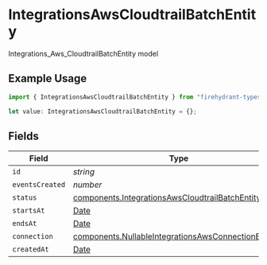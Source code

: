 # IntegrationsAwsCloudtrailBatchEntity

Integrations_Aws_CloudtrailBatchEntity model

## Example Usage

```typescript
import { IntegrationsAwsCloudtrailBatchEntity } from "firehydrant-typescript-sdk/models/components";

let value: IntegrationsAwsCloudtrailBatchEntity = {};
```

## Fields

| Field                                                                                                                          | Type                                                                                                                           | Required                                                                                                                       | Description                                                                                                                    |
| ------------------------------------------------------------------------------------------------------------------------------ | ------------------------------------------------------------------------------------------------------------------------------ | ------------------------------------------------------------------------------------------------------------------------------ | ------------------------------------------------------------------------------------------------------------------------------ |
| `id`                                                                                                                           | *string*                                                                                                                       | :heavy_minus_sign:                                                                                                             | N/A                                                                                                                            |
| `eventsCreated`                                                                                                                | *number*                                                                                                                       | :heavy_minus_sign:                                                                                                             | N/A                                                                                                                            |
| `status`                                                                                                                       | [components.IntegrationsAwsCloudtrailBatchEntityStatus](../../models/components/integrationsawscloudtrailbatchentitystatus.md) | :heavy_minus_sign:                                                                                                             | N/A                                                                                                                            |
| `startsAt`                                                                                                                     | [Date](https://developer.mozilla.org/en-US/docs/Web/JavaScript/Reference/Global_Objects/Date)                                  | :heavy_minus_sign:                                                                                                             | N/A                                                                                                                            |
| `endsAt`                                                                                                                       | [Date](https://developer.mozilla.org/en-US/docs/Web/JavaScript/Reference/Global_Objects/Date)                                  | :heavy_minus_sign:                                                                                                             | N/A                                                                                                                            |
| `connection`                                                                                                                   | [components.NullableIntegrationsAwsConnectionEntity](../../models/components/nullableintegrationsawsconnectionentity.md)       | :heavy_minus_sign:                                                                                                             | N/A                                                                                                                            |
| `createdAt`                                                                                                                    | [Date](https://developer.mozilla.org/en-US/docs/Web/JavaScript/Reference/Global_Objects/Date)                                  | :heavy_minus_sign:                                                                                                             | N/A                                                                                                                            |